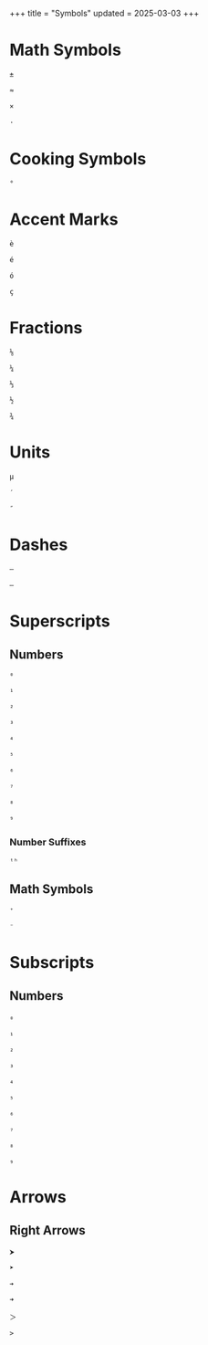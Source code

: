 +++
title = "Symbols"
updated = 2025-03-03
+++

# Math Symbols
```Plus-Minus
±
```
```Approximately
≈
```
```Multiplication
×
```
```Dot
· 
```


# Cooking Symbols
```Degree
°
```



# Accent Marks

```Other e
è
```
```Spanish e
é
```
```Spanish o
ó
```
```Bearded c
ç
```

# Fractions


```One-Eighth
⅛
```
```One-Fourth
¼
```
```One-Third
⅓
```
```One-Half
½
```
```Three-Fourths
¾
```

# Units

```Micro
μ
```
```Feet
′
```
```Inches
″
```



# Dashes

```em Dash
—
```
```en Dash
–
```

# Superscripts

## Numbers

```Zero
⁰
```
```One
¹
```
```Two
²
```
```Three
³
```
```Four
⁴
```
```Five
⁵
```
```Six
⁶
```
```Seven
⁷
```
```Eight
⁸
```
```Nine
⁹
```

### Number Suffixes
```th
ᵗʰ
```

## Math Symbols

```Plus
⁺
```
```Minus
⁻
```


# Subscripts

## Numbers

```Zero
₀
```
```One
₁
```
```Two
₂
```
```Three
₃
```
```Four
₄
```
```Five
₅
```
```Six
₆
```
```Seven
₇
```
```Eight
₈
```
```Nine
₉
```



# Arrows

## Right Arrows
```U+2B9E
⮞
```
```U+27A4
➤
```
```U+2794
➔
```
```U+279C
➜
```
```U+FF1E
＞
```
```U+003E
>
```
